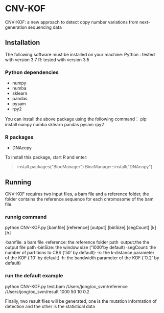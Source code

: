 # CNV-KOF
CNV-KOF: a new approach to detect copy number variations from next-generation sequencing data

## Installation
The following software must be installed on your machine:
Python : tested with version 3.7
R: tested with version 3.5

### Python dependencies
* numpy 
* numba
* sklearn
* pandas
* pysam
* rpy2

You can install the above package using the following command：
pip install numpy numba sklearn pandas pysam rpy2


### R packages
* DNAcopy

To install this package, start R and enter:
>install.packages("BiocManager")
>BiocManager::install("DNAcopy")


## Running
CNV-KOF requires two input files, a bam file and a reference folder,
the folder contains the reference sequence for each chromosome of the bam file.

### runnig command
python CNV-KOF.py [bamfile] [reference] [output] [binSize] [segCount] [k] [h]

·bamfile: a bam file
·reference: the reference folder path
·output:the the output file path
·binSize: the window size ('1000'by default)
·segCount: the number of  partitions to CBS ('50' by default)·
·k: the k-distance parameter of the KOF ('10' by default)
·h: the bandwidth parameter of the KOF ('O.2' by default)

### run the default example
python CNV-KOF.py test.bam /Users/jong/oc_svm/reference /Users/jong/oc_svm/result 1000 50 10 0.2

Finally, two result files will be generated, one is the mutation information of detection and the other is the statistical data
